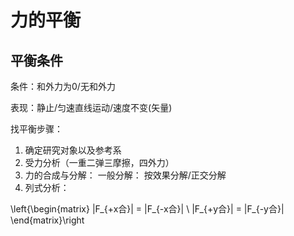 # 力的平衡

## 平衡条件

条件：和外力为0/无和外力

表现：静止/匀速直线运动/速度不变(矢量)

找平衡步骤：

1. 确定研究对象以及参考系
2. 受力分析（一重二弹三摩擦，四外力）
3. 力的合成与分解：
 一般分解：
 按效果分解/正交分解
4. 列式分析：

\left\{\begin{matrix}
|F_{+x合}| = |F_{-x合}| \\
|F_{+y合}| = |F_{-y合}|
\end{matrix}\right
